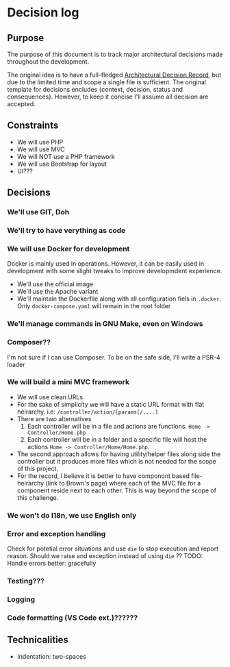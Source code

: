 # Decision log

## Purpose

The purpose of this document is to track major architectural decisions made throughout the development.

The original idea is to have a full-fledged [Architectural Decision Record][ard-nygard], but due to the limited time and scope a single file is sufficient. The original template for decisions encludes {context, decision, status and consequences}. However, to keep it concise I'll assume all decision are accepted.

## Constraints

- We will use PHP
- We will use MVC
- We will NOT use a PHP framework
- We will use Bootstrap for layout
- UI???

## Decisions

### We'll use GIT, Doh

### We'll try to have verything as code

### We will use Docker for development

Docker is mainly used in operations. However, it can be easily used in development with some slight tweaks to improve developmdent experience.

- We'll use the official image
- We'll use the Apache variant
- We'll maintain the Dockerfile along with all configuration fiels in `.docker`. Only `docker-compose.yaml` will remain in the root folder

### We'll manage commands in GNU Make, even on Windows

### Composer??

I'm not sure if I can use Composer. To be on the safe side, I'll write a PSR-4 loader

### We will build a mini MVC framework

- We will use clean URLs
- For the sake of simplicity we will have a static URL format with flat heirarchy.
  i.e: `/controller/action/[params[/....]`
- There are two alternatives
  1. Each controller will be in a file and actions are functions. `Home -> Controller/Home.php`
  1. Each controller will be in a folder and a specific file will host the actions `Home -> Controller/Home/Home.php`.
- The second approach allows for having utility/helper files along side the controller but it produces more files which is not needed for the scope of this project.
- For the record, I believe it is better to have componont based file-heirarchy (link to Brown's page) where each of the MVC file for a component reside next to each other. This is way beyond the scope of this challenge.

### We won't do I18n, we use English only

### Error and exception handling

Check for potetial error situations and use `die` to stop execution and report reason.
Should we raise and exception instead of using `die` ??
TODO: Handle errors better: gracefully

### Testing???

### Logging

### Code formatting (VS Code ext.)??????

## Technicalities

- Indentation: two-spaces

[ard-nygard]: https://www.thoughtworks.com/radar/techniques/lightweight-architecture-decision-records
